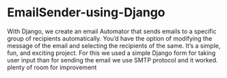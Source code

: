 # EmailSender-using-Django
 With Django, we create an email Automator that sends emails to a specific group of recipients automatically. You’d have the option of modifying the message of the email and selecting the recipients of the same. It’s a simple, fun, and exciting project. For this we used a simple Django form for taking user input than for sending the email we use SMTP protocol and it worked. plenty of room for improvement









